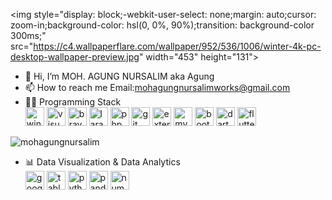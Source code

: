 <img style="display: block;-webkit-user-select: none;margin: auto;cursor: zoom-in;background-color: hsl(0, 0%, 90%);transition: background-color 300ms;" src="https://c4.wallpaperflare.com/wallpaper/952/536/1006/winter-4k-pc-desktop-wallpaper-preview.jpg" width="453" height="131">

- 👋 Hi, I’m MOH. AGUNG NURSALIM aka Agung
- 📫 How to reach me Email:mohagungnursalimworks@gmail.com
- 👨‍💻 Programming Stack   
 <img src="https://camo.githubusercontent.com/19b31de9033843b195ae8278ee9c8ec1115e710000e8c49456e86df96396fb92/68747470733a2f2f63646e2e6a7364656c6976722e6e65742f67682f64657669636f6e732f64657669636f6e2f69636f6e732f77696e646f7773382f77696e646f7773382d6f726967696e616c2e737667" height="30" alt="windows8 logo" data-canonical-src="https://cdn.jsdelivr.net/gh/devicons/devicon/icons/windows8/windows8-original.svg" style="max-width: 100%;"> <img width="30" height="30" src="https://img.icons8.com/color/48/visual-studio-code-2019.png" alt="visual-studio-code-2019"/> <img width="30" height="30" src="https://img.icons8.com/color/30/brave-web-browser.png" alt="brave-web-browser"/> <img width="30" height="30" src="https://img.icons8.com/nolan/64/laravel.png" alt="laravel"/> <img src="https://camo.githubusercontent.com/688f61bcdee1f1ff99cff1a917828b9b2ddb8fc0b61b2c9971b5513ea8de4d0c/68747470733a2f2f63646e2e6a7364656c6976722e6e65742f67682f64657669636f6e732f64657669636f6e2f69636f6e732f7068702f7068702d6f726967696e616c2e737667" height="30" alt="php logo" data-canonical-src="https://cdn.jsdelivr.net/gh/devicons/devicon/icons/php/php-original.svg" style="max-width: 100%;"> <img src="https://camo.githubusercontent.com/38827655e1ae0e1518d635ad89e8aa46b7f977c795952245c36a2d58064f1803/68747470733a2f2f63646e2e6a7364656c6976722e6e65742f67682f64657669636f6e732f64657669636f6e2f69636f6e732f6769742f6769742d6f726967696e616c2e737667" height="30" alt="git logo" data-canonical-src="https://cdn.jsdelivr.net/gh/devicons/devicon/icons/git/git-original.svg" style="max-width: 100%;"> <img width="30" height="30" src="https://img.icons8.com/external-tal-revivo-shadow-tal-revivo/30/external-postgre-sql-a-free-and-open-source-relational-database-management-system-logo-shadow-tal-revivo.png" alt="external-postgre-sql-a-free-and-open-source-relational-database-management-system-logo-shadow-tal-revivo"/> <img src="https://camo.githubusercontent.com/5e956ea0943b5a05092e94d7376582051e61fe84af215ad6e35334a2d61b658a/68747470733a2f2f63646e2e6a7364656c6976722e6e65742f67682f64657669636f6e732f64657669636f6e2f69636f6e732f6d7973716c2f6d7973716c2d6f726967696e616c2e737667" height="30" alt="mysql logo" data-canonical-src="https://cdn.jsdelivr.net/gh/devicons/devicon/icons/mysql/mysql-original.svg" style="max-width: 100%;"> <img src="https://camo.githubusercontent.com/9ee806be83385d8b6a369a74cb1fc746644521a279ba959174ce5b9e75caf384/68747470733a2f2f63646e2e6a7364656c6976722e6e65742f67682f64657669636f6e732f64657669636f6e2f69636f6e732f626f6f7473747261702f626f6f7473747261702d6f726967696e616c2e737667" height="30" alt="bootstrap logo" data-canonical-src="https://cdn.jsdelivr.net/gh/devicons/devicon/icons/bootstrap/bootstrap-original.svg" style="max-width: 100%;"> <img width="30" height="30" src="https://img.icons8.com/color/48/dart.png" alt="dart"/> <img width="30" height="30" src="https://img.icons8.com/color/30/flutter.png" alt="flutter"/> 
<p><img align="center" src="https://github-readme-stats.vercel.app/api/top-langs?username=mohagungnursalim&show_icons=true&theme=gruvbox&locale=en&layout=compact" alt="mohagungnursalim" /></p>

- 📊 Data Visualization & Data Analytics   
  <img width="30" height="30" src="https://img.icons8.com/color/48/google-looker.png" alt="google-looker"/> <img width="30" height="30" src="https://img.icons8.com/color/48/tableau-software.png" alt="tableau-software"/> <img src="https://camo.githubusercontent.com/5603e24b61199730db8d47721aeb6b7e6e0517ee6f43bb6762552a4d625607c9/68747470733a2f2f63646e2e6a7364656c6976722e6e65742f67682f64657669636f6e732f64657669636f6e2f69636f6e732f707974686f6e2f707974686f6e2d6f726967696e616c2e737667" height="30" alt="python logo" data-canonical-src="https://cdn.jsdelivr.net/gh/devicons/devicon/icons/python/python-original.svg" style="max-width: 100%;"> <img width="30" height="30" src="https://img.icons8.com/color/48/pandas.png" alt="pandas"/> <img width="30" height="30" src="https://img.icons8.com/color/30/numpy.png" alt="numpy"/>




<!---
mohagungnursalim/mohagungnursalim is a ✨ special ✨ repository because its `README.md` (this file) appears on your GitHub profile.
You can click the Preview link to take a look at your changes.
--->
